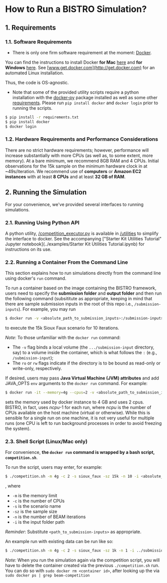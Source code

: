 # How to Run a BISTRO Simulation?

## 1. Requirements

### 1.1. Software Requirements

* There is only one firm software requirement at the moment:
[Docker](https://www.docker.com).

You can find the instructions to install Docker **for Mac** [here](https://docs.docker.com/docker-for-mac/install/#install-and-run-docker-for-mac) and **for Windows** [here](https://docs.docker.com/docker-for-windows/install/). See [www.get.docker.com](http://get.docker.com) for an automated Linux installation.

Thus, the code is OS-agnostic.

* Note that some of the provided utility scripts require a python installation with the [docker-py](https://docker-py.readthedocs.io/en/stable/) package installed as well as some other [requirements](/requirements.txt). Please run `pip install docker` and `docker login` prior to running the scripts.

```bash
$ pip install -r requirements.txt
$ pip install docker
$ docker login
```

### 1.2. Hardware Requirements and Performance Considerations

There are no strict hardware requirements; however, performance will increase substantially with more CPUs (as well as, to some extent, more memory). At a bare minimum, we recommend 8GB RAM and 4 CPUs. Initial observations for the 15k sample on the minimum hardware clock in at ~49s/iteration. We recommend use of **computers** or **Amazon EC2 instances** with at least **8 CPUs** and at least **32 GB of RAM**.

## 2. Running the Simulation

For your convenience, we've provided several interfaces to running simulations.

### 2.1. Running Using Python API
A python utility, [/competition_executor.py](../utilities/competition_executor.py) is available in [/utilities](../utilities) to simplify the interface to docker. See the accompanying ["Starter Kit Utilities Tutorial" Jupyter notebook](../examples/Starter Kit Utilities Tutorial.ipynb) for instructions on its use.

### 2.2. Running a Container From the Command Line

This section explains how to run simulations directly from the command line using docker's `run` command.

To run a container based on the image containing the BISTRO framework, users need to specify the **submission folder** and **output folder** and then run the following command (subsititute <x> as appropriate, keeping in mind that there are sample submission inputs in the root of this repo i.e., `/submission-inputs`). For example, you may run

```bash
$ docker run -v <absolute_path_to_submission_inputs>:/submission-inputs:ro -v <path_to_output_root>:/output:rw beammodel/beam-competition:0.0.1-SNAPSHOT --scenario sioux_faux --sample-size 15k --iters 10
```

to execute the 15k Sioux Faux scenario for 10 iterations.

_Note_: To those unfamiliar with the `docker run` command:
* The `-v` flag binds a local volume (the `.../submission-input` directory, say) to a volume inside the container, which is what follows the `:` (e.g., `/submission-input`);
* The `ro` or `rw` flags indicate if the directory is to be bound as read-only or write-only, respectively.

If desired, users may pass **Java Virtual Machine (JVM) attributes** and add JAVA_OPTS `env` arguments to the `docker run` command. For example:

```bash
$ docker run -it --memory=4g --cpus=2 -v <absolute_path_to_submission_inputs>:/submission-inputs:ro -v <path_to_output_root>/output:/output:rw -e JAVA_OPTS='"-Xmx4g" "-Xms2g"' beammodel/beam-competition:0.0.1-SNAPSHOT --scenario sioux_faux --sample-size 15k --iters 10
```

sets the memory used by docker instance to 4 GB and uses 2 cpus. BISTRO, in fact, uses _ncpu_-1 for each run, where _ncpu_ is the number of CPUs available on the host machine (virtual or otherwise). While this is sensible for a single run on
one machine, it is not very useful for multiple runs (one CPU is left to run background processes in order to avoid freezing the system).

### 2.3. Shell Script (Linux/Mac only)

For convenience, **the `docker run` command is wrapped by a bash script, `competition.sh`**.

To run the script, users may enter, for example:

```bash
$ ./competition.sh -m 4g -c 2 -s sioux_faux -sz 15k -n 10 -i <absolute_path_to_submission-inputs>
```

, where

* `-m` is the memory limit
* `-c` is the number of CPUs
* `-s` is the scenario name
* `-sz` is the sample size
* `-n` is the number of BEAM iterations
* `-i` is the input folder path

_Reminder_: Substitute `<path_to_submission-inputs>` as appropriate.

An example run with existing data can be run like so:

```bash
$ ./competition.sh -m 4g -c 2 -s sioux_faux -sz 1k -n 1 -i ../submission-inputs/
```

*Note:* When you run the simulation again via the competition script, you will have to delete the container created via the previous `./competition.sh` run. You can do so with `sudo docker rm <container id>`, after looking up the <container id> via `sudo docker ps | grep beam-competition`

